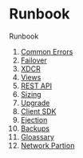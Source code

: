 Runbook
=======
Runbook

1. [Common Errors](../master/Common%20Errors.md)
2. [Failover](../master/Failover.md)
3. [XDCR](../master/XDCR.md)
4. [Views](../master/Views.md)
5. [REST API](../master/Restapi.md)
6. [Sizing](../master/Sizing.md)
7. [Upgrade](../master/Upgrade.md)
8. [Client SDK](../master/Client.md)
9. [Ejection](../master/Ejection.md)
10. [Backups](../master/backups.md)
11. [Gloassary](../master/glossary.md)
12. [Network Partion](../master/network.md)


